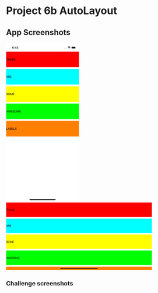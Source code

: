# Project 6b AutoLayout

## App Screenshots
<p>
<img src= "/Project6b/screenshots/1.png" width = "200">&emsp;
<img src= "/Project6b/screenshots/2.png" width = "400">&emsp;
</p>

### Challenge screenshots





